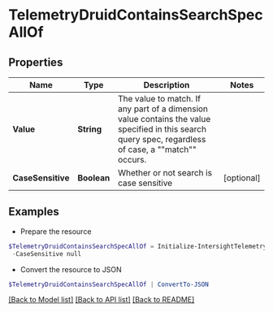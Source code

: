 # TelemetryDruidContainsSearchSpecAllOf
## Properties

Name | Type | Description | Notes
------------ | ------------- | ------------- | -------------
**Value** | **String** | The value to match.  If any part of a dimension value contains the value specified in this search query spec, regardless of case, a &quot;&quot;match&quot;&quot; occurs. | 
**CaseSensitive** | **Boolean** | Whether or not search is case sensitive | [optional] 

## Examples

- Prepare the resource
```powershell
$TelemetryDruidContainsSearchSpecAllOf = Initialize-IntersightTelemetryDruidContainsSearchSpecAllOf  -Value null `
 -CaseSensitive null
```

- Convert the resource to JSON
```powershell
$TelemetryDruidContainsSearchSpecAllOf | ConvertTo-JSON
```

[[Back to Model list]](../README.md#documentation-for-models) [[Back to API list]](../README.md#documentation-for-api-endpoints) [[Back to README]](../README.md)

